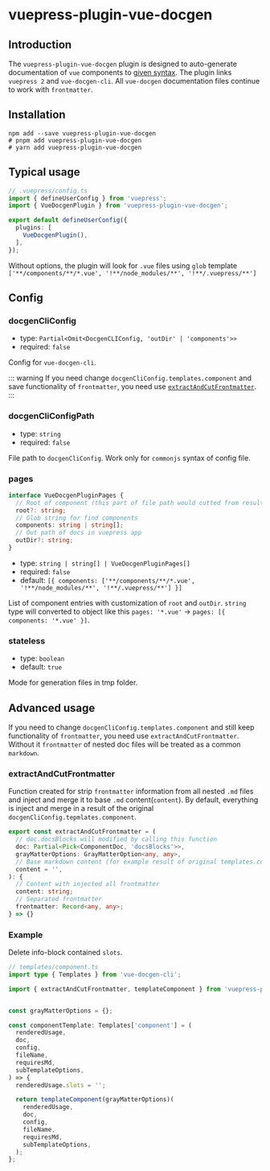 # vuepress-plugin-vue-docgen

## Introduction

The `vuepress-plugin-vue-docgen` plugin is designed to auto-generate documentation of `vue` components to [given syntax](https://vue-styleguidist.github.io/docs/Documenting.html).
The plugin links `vuepress 2` and `vue-docgen-cli`.
All `vue-docgen` documentation files continue to work with `frontmatter`.

## Installation

```shell
npm add --save vuepress-plugin-vue-docgen
# pnpm add vuepress-plugin-vue-docgen
# yarn add vuepress-plugin-vue-docgen
```

## Typical usage

```ts
// .vuepress/config.ts
import { defineUserConfig } from 'vuepress';
import { VueDocgenPlugin } from 'vuepress-plugin-vue-docgen';

export default defineUserConfig({
  plugins: [
    VueDocgenPlugin(),
  ],
});
```

Without options, the plugin will look for `.vue` files using `glob` template `['**/components/**/*.vue', '!**/node_modules/**', '!**/.vuepress/**']`

## Config

### docgenCliConfig

- type: `Partial<Omit<DocgenCLIConfig, 'outDir' | 'components'>>`
- required: `false`

Config for `vue-docgen-cli`.

::: warning
If you need change `docgenCliConfig.templates.component` and save functionality of `frontmatter`, you need use [`extractAndCutFrontmatter`](#advanced-usage).
:::

### docgenCliConfigPath

- type: `string`
- required: `false`

File path to `docgenCliConfig`. Work only for `commonjs` syntax of config file.

### pages

```ts
interface VueDocgenPluginPages {
  // Root of component (this part of file path would cutted from result vuepress url)
  root?: string;
  // Glob string for find components
  components: string | string[];
  // Out path of docs in vuepress app
  outDir?: string;
}
```

- type: `string | string[] | VueDocgenPluginPages[]`
- required: `false`
- default: `[{ components: ['**/components/**/*.vue', '!**/node_modules/**', '!**/.vuepress/**'] }]`

List of component entries with customization of `root` and `outDir`. `string` type will converted to object like this `pages: '*.vue'` -> `pages: [{ components: '*.vue' }]`.

### stateless

- type: `boolean`
- default: `true`

Mode for generation files in tmp folder.

## Advanced usage

If you need to change `docgenCliConfig.templates.component` and still keep functionality of `frontmatter`, you need use `extractAndCutFrontmatter`.
Without it `frontmatter` of nested doc files will be treated as a common `markdown`.

### extractAndCutFrontmatter

Function created for strip `frontmatter` information from all nested `.md` files and inject and merge it to base `.md` content(`content`). By default, everything is inject and merge in a result of the original `docgenCliConfig.tepmlates.component`.

```ts
export const extractAndCutFrontmatter = (
  // doc.docsBlocks will modified by calling this function
  doc: Partial<Pick<ComponentDoc, 'docsBlocks'>>,
  grayMatterOptions: GrayMatterOption<any, any>,
  // Base markdown content (for example result of original templates.component)
  content = '',
): {
  // Content with injected all frontmatter
  content: string;
  // Separated frontmatter
  frontmatter: Record<any, any>;
} => {}
```

### Example

Delete info-block contained `slots`.

```ts
// templates/component.ts
import type { Templates } from 'vue-docgen-cli';

import { extractAndCutFrontmatter, templateComponent } from 'vuepress-plugin-vue-docgen';


const grayMatterOptions = {};

const componentTemplate: Templates['component'] = (
  renderedUsage,
  doc,
  config,
  fileName,
  requiresMd,
  subTemplateOptions,
) => {
  renderedUsage.slots = '';

  return templateComponent(grayMatterOptions)(
    renderedUsage,
    doc,
    config,
    fileName,
    requiresMd,
    subTemplateOptions,
  );
};
```
